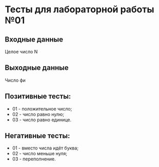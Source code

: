 # Тесты для лабораторной работы №01

## Входные данные
Целое число N
## Выходные данные
Число фи

## Позитивные тесты:
- 01 - положительное число;
- 02 - число равно нулю;
- 03 - число равно единице.
 ## Негативные тесты:
- 01 - вместо числа идёт буква;
- 02 - число меньше нуля;
- 03 - переполнение.